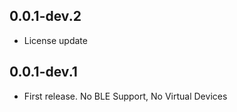## 0.0.1-dev.2

* License update


## 0.0.1-dev.1

* First release. No BLE Support, No Virtual Devices

